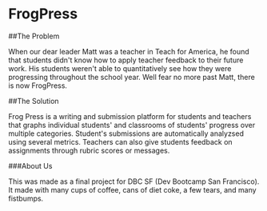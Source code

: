 FrogPress
=========

##The Problem

When our dear leader Matt was a teacher in Teach for America, he found that students didn't know how to apply teacher feedback to their future work. His students weren't able to quantitatively see how they were progressing throughout the school year. Well fear no more past Matt, there is now FrogPress. 

##The Solution

Frog Press is a writing and submission platform for students and teachers that graphs individual students' and classrooms of students' progress over multiple categories. Student's submissions are automatically analyzsed using several metrics. Teachers can also give students feedback on assignments through rubric scores or messages. 

###About Us

This was made as a final project for DBC SF (Dev Bootcamp San Francisco). It made with many cups of coffee, cans of diet coke, a few tears, and many fistbumps. 

